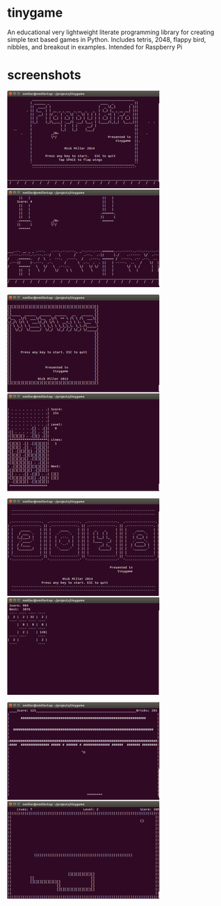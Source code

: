 tinygame
========

An educational very lightweight literate programming library for creating simple text based games in Python. Includes tetris, 2048, flappy bird, nibbles, and breakout in examples. Intended for Raspberry Pi

screenshots
===========

![Flappy Bird](doc/flappy-title.png) ![Playing Flappy Bird](doc/flappy-play.png)

![Tetris](doc/tetris-title.png) ![Playing Tetris](doc/tetris-play.png)

![2048](doc/2048-title.png) ![Playing 2048](doc/2048-play.png)

![Breakout](doc/breakout-play.png) ![Nibbles](doc/nibbles-play.png)

